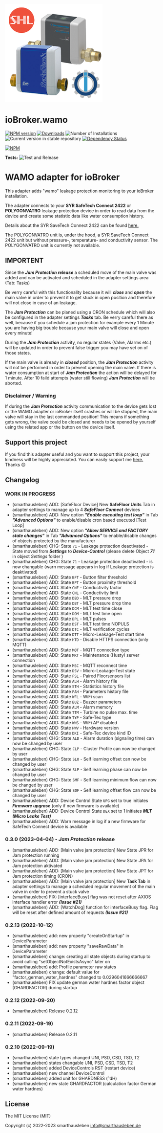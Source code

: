 ![Logo](admin/wamo.png)
# ioBroker.wamo

[![NPM version](https://img.shields.io/npm/v/iobroker.wamo.svg)](https://www.npmjs.com/package/iobroker.wamo)
[![Downloads](https://img.shields.io/npm/dm/iobroker.wamo.svg)](https://www.npmjs.com/package/iobroker.wamo)
![Number of Installations](https://iobroker.live/badges/wamo-installed.svg)
![Current version in stable repository](https://iobroker.live/badges/wamo-stable.svg)
[![Dependency Status](https://img.shields.io/david/smarthausleben/iobroker.wamo.svg)](https://david-dm.org/smarthausleben/iobroker.wamo)

[![NPM](https://nodei.co/npm/iobroker.wamo.png?downloads=true)](https://nodei.co/npm/iobroker.wamo/)

**Tests:** ![Test and Release](https://github.com/smarthausleben/ioBroker.wamo/workflows/Test%20and%20Release/badge.svg)

# WAMO adapter for ioBroker

This adapter adds "wamo" leakage protection monitoring to your ioBroker installation.

The adapter connects to your **SYR SafeTech Connect 2422** or **POLYGONVATRO** leakage protection device in order to read data from the device and create some statistic data like water consumption history.

Details about the SYR SaveTech Connect 2422 can be found [here.](https://www.syr.de/de/Produkte/CB9D9A72-BC51-40CE-840E-73401981A519/SafeTech-Connect)

The POLYGONVATRO unit is, under the hood, a SYR SaveTech Connect 2422 unit but without pressure-, temperature- and conductivity sensor. The POLYGONVATRO unit is currently not available. 

## IMPORTENT
Since the **_Jam Protection release_** a scheduled move of the main valve was added and can be activated and scheduled in the adapter settings area (Tab: Tasks)

Be verry careful with this functionality because it will **_close_** and **_open_** the main valve in order to prevent it to get stuck in open position and therefore will not close in case of an leakage.

The **_Jam Protection_** can be planed using a CRON schedule which will also be configured in the adapter settings **_Tasks_** tab.
Be verry careful there as well, because if you schedule a jam protection for example every 1 Minute you are having big trouble because your main valve will close and open every minute!

During the **_Jam Protection_** activity, no regular states (Valve, Alarms etc.) will be updated in order to prevent false trigger you may have set on of those states.

If the main valve is already in **_closed_** position, the **_Jam Protection_** activity will not be performed in order to prevent opening the main valve.
If there is water consumption at start of **_Jam Protection_** the action will be delayed for 1 minute. After 10 faild attempts (water still flowing)  **_Jam Protection_** will be aborted.

### Disclaimer / Warning
If during the **_Jam Protection_** activity communication to the device gets lost or the WAMO adapter or ioBroker itself crashes or will be stopped, the main valve will stay in the last commanded position! This means if something gets wrong, the valve could be closed and needs to be opened by yourself using the related app or the button on the device itself.

## Support this project
If you find this adapter useful and you want to support this project, your kindness will be highly appreciated. You can easily support me [here.](https://www.paypal.com/paypalme/smarthausleben) Thanks 😊   

## Changelog
<!--
    Placeholder for the next version (at the beginning of the line):
    ### **WORK IN PROGRESS**
-->

### **WORK IN PROGRESS**
* (smarthausleben) ADD: [SafeFloor Device] New **SafeFloor Units** Tab in adapter settings to manage up to 4 **_SafeFloor Connect_** devices
* (smarthausleben) ADD: New option **_"Enable executing test loop"_** in Tab **_"Advanced Options"_** to enable/disable cron based executed [Test Loop]
* (smarthausleben) ADD: New option **_"Allow SERVICE and FACTORY state changes"_** in Tab **_"Advanced Options"_** to enable/disable changes of objects protected by the manufacturer
* (smarthausleben) CHG: State `71` - Leakage protection deactivated - State moved from **_Settings_** to **_Device-Control_** (please delete Object **_71_** in object _Settings_ folder )
* (smarthausleben) CHG: State `71` - Leakage protection deactivated - is now changable (warn message appears in log if Leakage protection is deaktivated) 
* (smarthausleben) ADD: State `BFT` - Button filter threshold
* (smarthausleben) ADD: State `BPT` - Button proximity threshold
* (smarthausleben) ADD: State `CNF` - Conductivity factor
* (smarthausleben) ADD: State `CNL` - Conductivity limit
* (smarthausleben) ADD: State `DBD` - MLT pressure drop
* (smarthausleben) ADD: State `DBT` - MLT pressure drop time
* (smarthausleben) ADD: State `DCM` - MLT test time close
* (smarthausleben) ADD: State `DOM` - MLT test time open
* (smarthausleben) ADD: State `DPL` - MLT pulses
* (smarthausleben) ADD: State `DST` - MLT test time NOPULS
* (smarthausleben) ADD: State `DTC` - MLT verification cycles
* (smarthausleben) ADD: State `DTT` - Micro-Leakage-Test start time
* (smarthausleben) ADD: State `HTD` - Disable HTTPS connection (only MQTT)
* (smarthausleben) ADD: State `MQT` - MQTT connection type
* (smarthausleben) ADD: State `MRT` - Maintenance (Husty) server connection
* (smarthausleben) ADD: State `MSC` - MQTT reconnect time
* (smarthausleben) ADD: State `DSV` - Micro-Leakage-Test state
* (smarthausleben) ADD: State `FSL` - Paired Floorsensors list
* (smarthausleben) ADD: State `ALH` - Alarm history file
* (smarthausleben) ADD: State `STH` - Statistics history file
* (smarthausleben) ADD: State `PAH` - Parameters history file
* (smarthausleben) ADD: State `WFL` - WiFi scan
* (smarthausleben) ADD: State `BUZ` - Buzzer parameters
* (smarthausleben) ADD: State `ALM` - Alarm memory
* (smarthausleben) ADD: State `TTM` - Turbine no pulse max. time
* (smarthausleben) ADD: State `TYP` - Safe-Tec type
* (smarthausleben) ADD: State `WNS` - WiFi AP disabled
* (smarthausleben) ADD: State `HWV` - Hardware version
* (smarthausleben) ADD: State `DKI` - Safe-Tec device kind ID
* (smarthausleben) CHG: State `ALD` - Alarm duration (signaling time) can now be changed by user
* (smarthausleben) CHG: State `CLP` - Cluster Profile can now be changed by user
* (smarthausleben) CHG: State `SLO` - Self learning offset can now be changed by user
* (smarthausleben) CHG: State `SLP` - Self learning phase can now be changed by user
* (smarthausleben) CHG: State `SMF` - Self learning minimum flow can now be changed by user
* (smarthausleben) CHG: State `SOF` - Self learning offset flow can now be changed by user
* (smarthausleben) ADD: Device Control State `UPG` set to true initiates **_Firmware upgrase_** (only if new firmware is available)
* (smarthausleben) ADD: Device Control State `DEX` set to 1 initiates **_MLT (Micro Leake Test)_**
* (smarthausleben) ADD: Warn message in log if a new firmware for SafeTech Connect device is available 

### 0.3.0 (2023-04-04) - ***Jam Protection*** release
* (smarthausleben) ADD: [Main valve jam protection] New State JPR for Jam protection running 
* (smarthausleben) ADD: [Main valve jam protection] New State JPA for Jam protection aktivated
* (smarthausleben) ADD: [Main valve jam protection] New State JPT for Jam protection timing (CRON)
* (smarthausleben) ADD: [Main valve jam protection] New **Task Tab** in adapter settings to manage a scheduled regular movement of the main valve in order to prevent a stuck valve
* (smarthausleben) FIX: [interfaceBusy] flag was not reset after AXIOS interface handler error **_(Issue #21)_**
* (smarthausleben) ADD: [WatchDog] function for interfaceBusy flag. Flag will be reset after defined amount of requests **_(Issue #21)_**

### 0.2.13 (2022-10-12)
* (smarthausleben) add: new property "createOnStartup" in DeviceParameter
* (smarthausleben) add: new property "saveRawData" in DeviceParameter
* (smarthausleben) change: creating all state objects during startup to avoid calling "setObjectNotExistsAsync" later on
* (smarthausleben) add: Profile parameter raw states
* (smarthausleben) change: default value for "factor_german_water_hardnes" changed to 0.0296041666666667
* (smarthausleben) FIX update german water hardnes factor object (GHARDFACTOR) during startup 

### 0.2.12 (2022-09-20)
* (smarthausleben) Release 0.2.12

### 0.2.11 (2022-09-19)
* (smarthausleben) Release 0.2.11

### 0.2.10 (2022-09-19)
* (smarthausleben) state types changed UNI, PSD, CSD, TSD, T2
* (smarthausleben) states changable UNI, PSD, CSD, TSD, T2
* (smarthausleben) added DeviceControls RST (restart device)
* (smarthausleben) new channel DeviceControl
* (smarthausleben) added unit for GHARDNESS (°dH)
* (smarthausleben) new state GHARDFACTOR (calculation factor German water hardnes)

## License
The MIT License (MIT)

Copyright (c) 2022-2023 smarthausleben <info@smarthausleben.de>